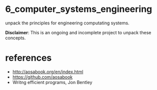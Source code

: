 # 6_computer_systems_engineering

unpack the principles for engineering computating systems.

**Disclaimer**: This is an ongoing and incomplete project to unpack these concepts.

# references
* http://aosabook.org/en/index.html
* https://github.com/aosabook
* Writng efficient programs, Jon Bentley
